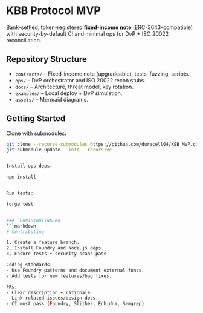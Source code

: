 # KBB Protocol MVP

Bank-settled, token-registered **fixed-income note** (ERC-3643-compatible) with security-by-default CI and minimal ops for DvP + ISO 20022 reconciliation.

## Repository Structure
- `contracts/` – Fixed-income note (upgradeable), tests, fuzzing, scripts.
- `ops/` – DvP orchestrator and ISO 20022 recon stubs.
- `docs/` – Architecture, threat model, key rotation.
- `examples/` – Local deploy + DvP simulation.
- `assets/` – Mermaid diagrams.

## Getting Started
Clone with submodules:
```bash
git clone --recurse-submodules https://github.com/duracell04/KBB_MVP.git
git submodule update --init --recursive


Install ops deps:

npm install


Run tests:

forge test


### `CONTRIBUTING.md`
```markdown
# Contributing

1. Create a feature branch.
2. Install Foundry and Node.js deps.
3. Ensure tests + security scans pass.

Coding standards:
- Use Foundry patterns and document external funcs.
- Add tests for new features/bug fixes.

PRs:
- Clear description + rationale.
- Link related issues/design docs.
- CI must pass (Foundry, Slither, Echidna, Semgrep).
